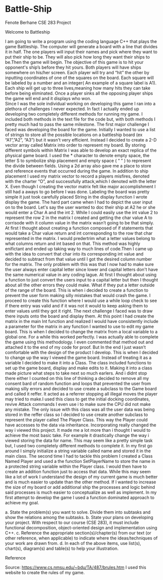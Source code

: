# Battle-Ship
Fenote Berhane
CSE 283 Project 


Welcome to Battleship

I am going to write a program using the coding language C++ that plays the game Battleship. The computer will generate a board with a line that divides it in half. The one players will input their names and pick where they want to put their ship to be. They will also pick how long they want their ships to be.Then the game will begin. 
The objective of this game is to hit your opponent's ship’s before they hit yours.
Both players will have ships somewhere on his/her screen.  Each player will try and “hit” the other by inputting coordinates of one of the squares on the board. Each square will be labeled by a number and an integer( An example of a square label is A1).  Each ship will get up to three lives,meaning how many hits they can take before being eliminated. Once a player sinks all the opposing player ships the game will end and it displays who won.   
	Since I was the sole individual working on developing this game I ran into a plethora of challenges I never expected. In fact I actually ended up developing two completely different methods for running my game. I included both methods in the text file for the code but, with both methods I pretty much had to pass the same milestone. 
The first major challenge I faced was developing the board for the game. Initially I wanted to use a list of strings to store all the possible locations on a battleship board (ex “A1”,”A2”, “A3”)  but it wasn't very efficient. Instead I decided to create a 2-D vector array called Matrix into order to represent my board. By storing different symbols within Matrix I was able to develop an exact replica of the physical game board. I used the * character to denote empty space, the letter S to symbolize ship placement and empty space ( “ ” ) to  represent the divide between fields. Using a 2d array also gave me a place to store and reference events that occurred during the game. In addition to ship placement I used my matrix vector to record a players misfires, denoted with the charter “O”, and successfully attack,which I denoted with the letter X. Even though I creating the vector matrix felt like major accomplishment I still had a aways to go before I was done.
 Labeling the board was pretty simple it just took carefully placed String in the display function I wrote display the game. The hard part came when I had to depict the user input on to the board. Let's say the user wanted to doc their ship at A2 he or she would enter a Char A and the int 2. While I could easily use the int value 2 to represent the row 2 in the matrix I created  and getting the char value A to corrisode with it column value in the matrix wasn’t going to be that simply. At first I thought about creating a function composed of if  statements that would take a Char value return and int corresponding to the row that char represented in the matrix. I would predertrim what a letter values belong to what columns return and int based on that. This method was highly enifictant and ended up taking way to much lines of code.Then I came up with the idea to convert that char into its corresponding int value and decided to subtract from that value until I got the desired column number for the matrix. The only problem with this was that I now had to make sure the user always enter capital letter since lower and capital letters don't have the same numerical value in any coding lague.  At first I thought about using a function to just convert the users input to a capital letter but then I thought about all the other errors they could make. What if they put a letter outside of the range of the board. This is when i decided  to create a function to prevent the user form making silly mistakes that would crash the game. I proceed to create this function where I would use a while loop check to see if there entry was valid and if it was not it would  to keep asking them to enter values until they got it right.
The next challenge I faced was to draw there inputs onto the board and display them. At this point I had create the matrix in the main Int function and realized I would have consistently  include a parameter for the matrix in any function I wanted to use to edit my game board. This is when I decided to change the matrix from a local variable to a global one. For a while this worked perfectly. I was actually able to complete the game using this methodology. I even commented that method out and attached it to the end of my code for proof. But In the end I just wasn’t comfortable with the design of the product I develop. 
This is when I decided to change up the way I viewed the game board. Instead of treating it as a variable I decided to make it into a Class. The class included functions to set up the game board, display and make edits to it. Making it into a class made picture what steps to take next so much earlers. 
And i didnt stop there either I counted on this line of thinking a decided to remove all my consent bard of random function and loops that prevented the user from making silly errors and decided to use create a subclass to the Game board and called it reffer. It acted as a referrer stopping all illegal moves the player may tried to make.I used this class to get the initial docking coordinates, revive Attack commands I even use i to make sure the CPU did not make any mistake. The only issue with this class was all the user data was being stored in the reffer class so I decided to use create another subclass to represent the player called The Player Class. This way the Player could have accesses to the data via inheritance. Incorporating really changed the way i viewed this project. It made me a lot more than i thought I would to achieve the most basic take. For example it drastically change the way i viewed storing the data for name. 
This may seem like a pretty simple task but, I used two completely different methods to complete it. In my first go around I simply initialize a string variable called name and stored it in the main class. The second time I had to tackle this problem I created a Class Named Player and used a the function SetPlayerName to store the name in a protected string variable within the Player class. I would then have to create an addition function just to access that data. While this may seem like a lot of work I understand the design of my current game is much better and is much easier to update than the other method. If I wanted to increase the size of my board or add additional ship the processes and logic behind said processes is much easier to conceptualize as well as implement. 
	In my first attempt to develop the game I used a function dominated approach to achieve my goal. 


a. State the problem(s) you want to solve. Divide them into subtasks and show the relations among the subtasks. b. State your plans on developing your project. With respect to our course (CSE 283), it must include functional decomposition, object-oriented design and implementation using C++. c. Reference the appropriate section(s)/chapter(s) from our text (or other reference, when applicable) to indicate where the ideas/techniques of your work are drawn from. d. In each of the above items, use list(s), chart(s), diagram(s) and table(s) to help your illustration.










Reference

Source: https://www.cs.nmsu.edu/~bdu/TA/487/brules.htm 
I used this website to create the rules of my game.
